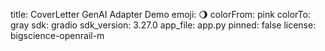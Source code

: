 title: CoverLetter GenAI Adapter Demo
emoji: 🌖
colorFrom: pink
colorTo: gray
sdk: gradio
sdk_version: 3.27.0
app_file: app.py
pinned: false
license: bigscience-openrail-m
